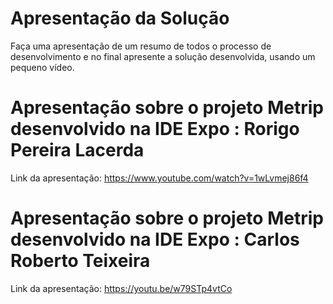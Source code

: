 # Apresentação da Solução

Faça uma apresentação de um resumo de todos o processo de desenvolvimento e no final apresente a solução desenvolvida, usando um pequeno vídeo.


# Apresentação sobre o projeto Metrip desenvolvido na IDE Expo : Rorigo Pereira Lacerda
 Link da apresentação: https://www.youtube.com/watch?v=1wLvmej86f4


# Apresentação sobre o projeto Metrip desenvolvido na IDE Expo : Carlos Roberto Teixeira
 Link da apresentação: https://youtu.be/w79STp4vtCo

